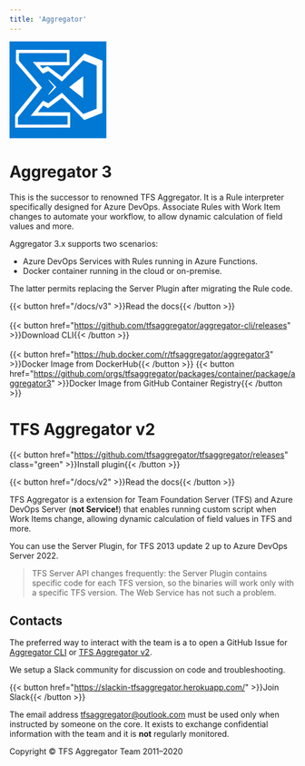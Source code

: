 ```yaml
---
title: 'Aggregator'
---
```


![Aggregator logo](aggregator.svg)

# Aggregator 3
This is the successor to renowned TFS Aggregator.
It is a Rule interpreter specifically designed for Azure DevOps. Associate Rules with Work Item changes to automate your workflow, to allow dynamic calculation of field values and more.


Aggregator 3.x supports two scenarios:
-  Azure DevOps Services with Rules running in Azure Functions.
-  Docker container running in the cloud or on-premise.

The latter permits replacing the Server Plugin after migrating the Rule code.

{{< button href="/docs/v3" >}}Read the docs{{< /button >}}  
&nbsp;  
{{< button href="https://github.com/tfsaggregator/aggregator-cli/releases" >}}Download CLI{{< /button >}}  
&nbsp;  
{{< button href="https://hub.docker.com/r/tfsaggregator/aggregator3" >}}Docker Image from DockerHub{{< /button >}} {{< button href="https://github.com/orgs/tfsaggregator/packages/container/package/aggregator3" >}}Docker Image from GitHub Container Registry{{< /button >}}




# TFS Aggregator v2
{{< button href="https://github.com/tfsaggregator/tfsaggregator/releases" class="green" >}}Install plugin{{< /button >}}

{{< button href="/docs/v2" >}}Read the docs{{< /button >}}


TFS Aggregator is a extension for Team Foundation Server (TFS) and Azure DevOps Server (**not Service!**) that enables running custom script when Work Items change, allowing dynamic calculation of field values in TFS and more.

You can use the Server Plugin, for TFS 2013 update 2 up to Azure DevOps Server 2022.

> TFS Server API changes frequently: the Server Plugin contains specific code for each TFS version, so the binaries will work only with a specific TFS version. The Web Service has not such a problem.

## Contacts

The preferred way to interact with the team is a to open a GitHub Issue for [Aggregator CLI](https://github.com/tfsaggregator/aggregator-cli/issues) or [TFS Aggregator v2](https://github.com/tfsaggregator/tfsaggregator/issues).

We setup a Slack community for discussion on code and troubleshooting.

{{< button href="https://slackin-tfsaggregator.herokuapp.com/" >}}Join Slack{{< /button >}}

The email address [tfsaggregator@outlook.com](mailto:tfsaggregator@outlook.com) must be used only when instructed by someone on the core. It exists to exchange confidential information with the team and it is **not** regularly monitored.



Copyright © TFS Aggregator Team 2011–2020
